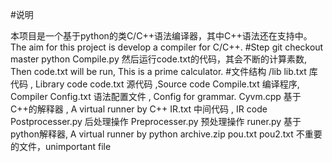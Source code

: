 #说明

本项目是一个基于python的类C/C++语法编译器，其中C++语法还在支持中。
The aim for this project is develop a compiler for C/C++. 
#Step
git checkout master
python Compile.py
然后运行code.txt的代码，其会不断的计算素数, Then code.txt will be run, This is a prime calculator.
#文件结构
/lib
  lib.txt 库代码 , Library code
code.txt 源代码 ,Source code
Compile.txt 编译程序, Compiler
Config.txt 语法配置文件 ,  Config for grammar.
Cyvm.cpp 基于C++的解释器 , A virtual runner by C++
IR.txt 中间代码 , IR code
Postprocesser.py 后处理操作
Preprocesser.py 预处理操作
runer.py 基于python解释器, A virtual runner by python
archive.zip pou.txt pou2.txt 不重要的文件，unimportant file

